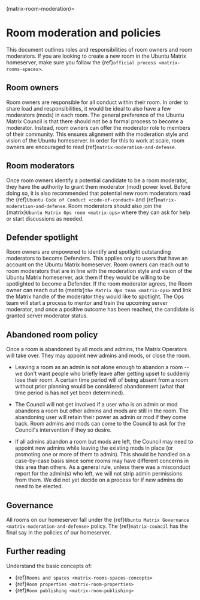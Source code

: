 (matrix-room-moderation)=
# Room moderation and policies


This document outlines roles and responsibilities of room owners and room moderators.
If you are looking to create a new room in the Ubuntu Matrix homeserver, make sure you follow the {ref}`official process <matrix-rooms-spaces>`.


## Room owners

Room owners are responsible for all conduct within their room.
In order to share load and responsibilities, it would be ideal to also have a few moderators (mods) in each room.
The general preference of the Ubuntu Matrix Council is that there should not be a formal process to become a moderator.
Instead, room owners can offer the moderator role to members of their community.
This ensures alignment with the moderation style and vision of the Ubuntu homeserver.
In order for this to work at scale, room owners are encouraged to read {ref}`matrix-moderation-and-defense`.


## Room moderators

Once room owners identify a potential candidate to be a room moderator, they have the authority to grant them moderator (mod) power level.
Before doing so, it is also recommended that potential new room moderators read the {ref}`Ubuntu Code of Conduct <code-of-conduct>` and {ref}`matrix-moderation-and-defense`.
Room moderators should also join the {matrix}`Ubuntu Matrix Ops room <matrix-ops>` where they can ask for help or start discussions as needed.


## Defender spotlight

Room owners are empowered to identify and spotlight outstanding moderators to become Defenders.
This applies only to users that have an account on the Ubuntu Matrix homeserver.
Room owners can reach out to room moderators that are in line with the moderation style and vision of the Ubuntu Matrix homeserver, ask them if they would be willing to be spotlighted to become a Defender.
If the room moderator agrees, the Room owner can reach out to {matrix}`the Matrix Ops team <matrix-ops>` and link the Matrix handle of the moderator they would like to spotlight.
The Ops team will start a process to mentor and train the upcoming server moderator, and once a positive outcome has been reached, the candidate is granted server moderator status.


## Abandoned room policy

Once a room is abandoned by all mods and admins, the Matrix Operators will take over.
They may appoint new admins and mods, or close the room.

* Leaving a room as an admin is not alone enough to abandon a room -- we don't want people who briefly leave after getting upset to suddenly lose their room.
  A certain time period will of being absent from a room without prior planning would be considered abandonment (what that time period is has not yet been determined).

* The Council will not get involved if a user who is an admin or mod abandons a room but other admins and mods are still in the room.
  The abandoning user will retain their power as admin or mod if they come back.
  Room admins and mods can come to the Council to ask for the Council's intervention if they so desire.

* If all admins abandon a room but mods are left, the Council may need to appoint new admins while leaving the existing mods in place (or promoting one or more of them to admin).
  This should be handled on a case-by-case basis since some rooms may have different concerns in this area than others.
  As a general rule, unless there was a misconduct report for the admin(s) who left, we will not strip admin permissions from them.
  We did not yet decide on a process for if new admins do need to be elected.


## Governance

All rooms on our homeserver fall under the {ref}`Ubuntu Matrix Governance <matrix-moderation-and-defense>` policy.
The {ref}`matrix-council` has the final say in the policies of our homeserver.


## Further reading

Understand the basic concepts of:
* {ref}`Rooms and spaces <matrix-rooms-spaces-concepts>`
* {ref}`Room properties <matrix-room-properties>`
* {ref}`Room publishing <matrix-room-publishing>`

